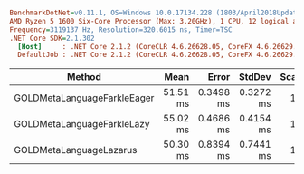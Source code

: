 ``` ini

BenchmarkDotNet=v0.11.1, OS=Windows 10.0.17134.228 (1803/April2018Update/Redstone4)
AMD Ryzen 5 1600 Six-Core Processor (Max: 3.20GHz), 1 CPU, 12 logical and 6 physical cores
Frequency=3119137 Hz, Resolution=320.6015 ns, Timer=TSC
.NET Core SDK=2.1.302
  [Host]     : .NET Core 2.1.2 (CoreCLR 4.6.26628.05, CoreFX 4.6.26629.01), 64bit RyuJIT DEBUG
  DefaultJob : .NET Core 2.1.2 (CoreCLR 4.6.26628.05, CoreFX 4.6.26629.01), 64bit RyuJIT


```
|                        Method |     Mean |     Error |    StdDev | Scaled | ScaledSD |      Gen 0 |     Gen 1 |    Gen 2 |   Allocated |
|------------------------------ |---------:|----------:|----------:|-------:|---------:|-----------:|----------:|---------:|------------:|
|   GOLDMetaLanguageFarkleEager | 51.51 ms | 0.3498 ms | 0.3272 ms |   1.02 |     0.02 | 39000.0000 | 1000.0000 | 400.0000 | 45629.11 KB |
|    GOLDMetaLanguageFarkleLazy | 55.02 ms | 0.4686 ms | 0.4154 ms |   1.09 |     0.02 | 44222.2222 | 2111.1111 | 444.4444 | 49168.17 KB |
|       GOLDMetaLanguageLazarus | 50.30 ms | 0.8394 ms | 0.7441 ms |   1.00 |     0.00 |          - |         - |        - |      1.3 KB |
